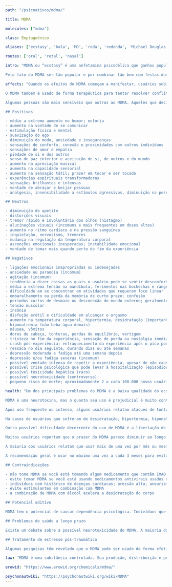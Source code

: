 ```yaml
---
path: "/psicoativos/mdma/"

title: MDMA

molecules: ["mdma"]

class: Emptagoênico

aliases: ['ecstasy', 'bala', 'MD', 'roda', 'redonda', 'Michael Douglas', 'XTC', 'E', 'M', 'molly']

routes: ['oral', 'retal', 'nasal']

intro: "MDMA ou “ecstasy” é uma anfetamina psicodélica que ganhou popularidade nos últimos 20 anos pela sua capacidade de produzir fortes sensações de felicidade, conforto, empatia e conexão com outros indivíduos. A forma mais frequente é em comprimidos, mas também é encontrado em cápsulas ou cristal. O uso de MDMA é intimamente relacionado com a cena da música eletrônica ao redor do mundo, mas tem sido usada por terapeutas em adjunto à psicoterapia.

Pelo fato do MDMA ser tão popular e por combinar tão bem com festas dançantes, a demanda normalmente excede a oferta – especialmente dentro de um lugar específico numa determinada ocasião. Isso cria a oportunidade para indivíduos venderem qualquer coisa como “ecstasy”. Comprimidos vendidos como ecstasy são notoriamente não-confiáveis, comumente contendo cafeína, efedrina, anfetaminas, metilona, 2C-B, MDA, MDE, DXM, DOB sem necessariamente conter MDMA ou outro psicoativo. Esse problema levou ao desenvolvimento de kits para testar a presença de MDMA em amostras, o que ajuda o usuário a saber o que ela realmente possui."

effects: "Quando os efeitos do MDMA começam a manifestar, usuários subitamente começam a sentir que está tudo certo com o mundo. Os efeitos primários incluem abertura emocional, euforia, estimulação, redução de pensamento cínicos e críticos e diminuição das inibições.

O MDMA também é usado de forma terapêutica para tentar resolver conflitos interpessoais.

Algumas pessoas são mais sensíveis que outras ao MDMA. Aqueles que decidem usá-lo pela primeira vez devem ser cautelosos com a pureza e intensidade da amostra. Algumas pesquisas indicam que os efeitos do MDMA podem aumentar de forma não-linear de acordo com a dose. Por exemplo, aumentar a dose em 20% resulta em mais de 20% no aumento da intensidade dos efeitos¹².

## Positivos

- médio a extremo aumento no humor; euforia
- aumento na vontade de se comunicar
- estimulação física e mental
- suavização do ego
- diminuição do medo, ansiedade e inseguranças
- sensações de conforto, conexão e proximidades com outros indivíduos
- sensações de amor e empatia
- piedade de si e dos outros
- senso de paz interior e aceitação de si, de outros e do mundo
- aumento na apreciação musical
- aumento na capacidade sensorial
- aumento na sensação tátil; prazer em tocar e ser tocado
- experências espirituais transformadoras
- sensações brilhantes e intensas
- vontade de abraçar e beijar pessoas
- analgesia, insensibilidade a estímulos agressivos, diminuição na percepção da dor

## Neutros

- diminuição do apetite
- distorções visuais
- tremor rápido e involuntário dos olhos (nistagmo)
- alucinações visuais (incomuns e mais frequentes em doses altas)
- aumento no ritmo cardíaco e na pressão sanguínea
- inquietação, nervosismo, tremores
- mudança na regulação da temperatura corporal
- ascenções emocionais inesperadas; instabilidade emocional
- vontade de tomar mais quando perto do fim da experiência

## Negativos

- ligações emocionais inapropriadas ou indesejadas
- ansiedade ou paranoia (incomum)
- agitação (incomum)
- tendência a dizer coisas as quais o usuário pode se sentir desconfortável depois
- média a extrema tensão na mandíbula, ferimentos nas bochechas e ranger dos dentes (bruxismo)
- dificuldade em se concentrar em atividades que requerem foco linear
- embaralhamento ou perda da memória de curto prazo; confusão
- períodos curtos de desmaio ou desconexão do mundo externo; geralmente em doses altas ou em breves explosões de emoções na ascenção da experiência
- tensão muscular
- insônia
- disfução erétil e dificuldade em alcançar o orgasmo
- aumento na temperatura corporal, hipertermia, desidratação (importante beber água)
- hiponatremia (não beba água demais)
- náusea, vômitos
- dores de cabeça, tonturas, perdas de equilíbrio, vertigem
- tristeza no fim da experiência, sensação de perda ou nostalgia imediata
- crash pós-experiência; enfraquecimento da experiência após o pico pode ser desagradável
- ressaca no dia seguinte, durando dias ou até semanas
- depressão moderada e fadiga até uma semana depois
- depressão e/ou fadiga severas (incomum)
- possível vontade intensa de repetir a experiência, apesar de não causar dependência física
- possível crise psicológica que pode levar à hospitalização (episódios psicóticos, ataques de pânico) (raro)
- possível toxicidade hepática (raro)
- possível neurotoxicidade (controverso)
- pequeno risco de morte; aproximadamente 2 a cada 100.000 novos usuários têm reações extremamente negativas resultando em morte"

health: "Um dos principais problemas do MDMA é a baixa qualidade do ecstasy encontrado nas ruas. O ecstasy do mercado negro, principalmente na forma de comprimidos, é frequentemente misturado com uma larga gama de adulterantes que podem causar uma grande variedade de efeitos negativos, tanto desagradáveis como perigosos. É também muito comum amostras de ecstasy não conterem MDMA algum.

MDMA é uma neurotoxina, mas o quanto seu uso é prejudicial é muito controverso e complexo³.

Após uso frequente ou intenso, alguns usuários relatam ataques de tontura ou vertigem que geralmente cessam após descontinuação do uso.

Há casos de usuários que sofreram de desidratação, hipertermia, hiponatremia, exaustação, blackouts e em alguns casos, morte. Normalmente isso acontece porque o ambiente em que o MDMA é mais usado é em clubs e raves, e é comum usuários dançarem por várias horas sem perceber, causando elevação da temperatura corporal. A recomendação é que se dê pequenos intervalos para descansar e que se beba água com frequência durante a experiência, mas com cuidado para não beber água demais. Meio litro de água por hora costuma ser o suficiente.

Outra possível dificuldade decorrente do uso de MDMA é a libertação de emoções as quais os usuários estejam despreparados de lidar. Isso pode incluir relembrar episódios passados de abuso, memórias dolorosas, crises emocionais e sentimentos até então desconhecidos. Nessas situações, é recomendado manter a calma e evitar confrontar tais sentimentos; encontrar um amigo e um espaço confortável e seguro para lidar com os sentimentos.

Muitos usuários reportam que o prazer do MDMA parece diminuir ao longo do uso. Alguns relatam que o MDMA “perde sua mágica” mesmo depois de 10 experiências, enquanto outros dizem ter tido centenas de experiências antes da mágica diminuir ou desaparecer. Muitos param de tomar pelo fato dos efeitos negativos se tornarem mais evidentes ou frequentes ao longo do tempo, assim como uma diminuição da qualidade da experiência e aumento na depressão pós-experiência.

A maioria dos usuários relatam que usar mais de uma vez por mês ou mesmo o aumento do uso ao longo da vida torna necessário o aumento da dosagem para atingir os mesmos efeitos de antes. Aumento na dosagem é associado com aumento nos efeitos negativos, ressaca e depressão após o uso.

A recomendação geral é usar no máximo uma vez a cada 3 meses para evitar possíveis efeitos colaterais negativos e “perda da mágica”.

## Contraindicações

- não tome MDMA se você está tomando algum medicamento que contêm IMAO. IMAOs costumam ser encontrados em anti-depressivos. Ayahuasca também contêm IMAOs. A combinação de MDMA e IMAOs é bastante perigosa. Verifique com seu médico se algum dos medicamentos que você está tomando contém IMAOs.
- evite tomar MDMA se você está usando medicamentos antivirais usados no tratamento do HIV/AIDS e hepatite. Essa combinação pode ser fatal.
- indivíduos com histórico de doenças cardíacas; pressão alta; aneurisma ou derrame; glaucoma; doenças renais ou hepáticas ou hipoglicemia podem correr riscos relacionados à essas doenças
- evite estimulantes em combinação com MDMA
- a combinação de MDMA com álcool acelera a desidratação do corpo

## Potencial aditivo

MDMA tem o potencial de causar dependência psicológica. Indivíduos que o usam regularmente encontram um aumento no desejo de continuar usando. Existe um curto período de tolerância após o uso. Usar MDMA em dois dias seguidos provavelmente levará a uma experiência mais fraca no segundo dia. Em um intervalo de 7 dias ou mais, esse efeito é diminuído.

## Problemas de saúde a longo prazo

Existe um debate sobre a possível neurotoxicidade do MDMA. A maioria dos especialistas concordam que o MDMA é neurotóxico, mas não há acordo sobre quais as consequências essa neurotoxicidade causa. Álcool também é uma neurotoxina, por exemplo, assim como váriós outros medicamentos. Há algumas evidências que mudanças no cérebro de quem usa MDMA intensa e frequentemente mostraram reduções na memória e aumento na depressão e ansiedade, mas novamente, esses estudos são controversos e a questão continua a ser debatida na comunidade científica.

## Tratamento de estresse pós-traumático

Algumas pesquisas têm revelado que o MDMA pode ser usado de forma efetiva no tratamento de estresse pós-traumático, desde que usado em conjunto com sessões de terapia⁴."

law: "MDMA é uma substância controlada. Sua produção, distribuição e possessão são ilegais no Brasil e na maior parte do mundo."

erowid: "https://www.erowid.org/chemicals/mdma/"

psychonautwiki: "https://psychonautwiki.org/wiki/MDMA"
---
```

